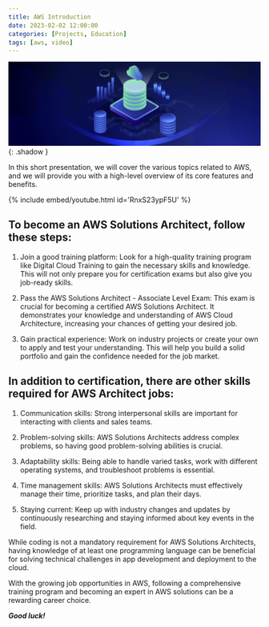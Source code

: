 ```yaml
---
title: AWS Introduction
date: 2023-02-02 12:00:00
categories: [Projects, Education]
tags: [aws, video]
---
```

<script defer data-domain="senad-d.github.io" src="https://plus.seki.ink/js/script.js"></script>
![](https://github.com/senad-d/senad-d.github.io/blob/main/_media/images/cloud-banner.png?raw=true){: .shadow }

In this short presentation, we will cover the various topics related to AWS, and we will provide you with a high-level overview of its core features and benefits.

{% include embed/youtube.html id='RnxS23ypF5U' %}

## To become an AWS Solutions Architect, follow these steps:

1. Join a good training platform: Look for a high-quality training program like Digital Cloud Training to gain the necessary skills and knowledge. This will not only prepare you for certification exams but also give you job-ready skills.

2. Pass the AWS Solutions Architect - Associate Level Exam: This exam is crucial for becoming a certified AWS Solutions Architect. It demonstrates your knowledge and understanding of AWS Cloud Architecture, increasing your chances of getting your desired job.

3. Gain practical experience: Work on industry projects or create your own to apply and test your understanding. This will help you build a solid portfolio and gain the confidence needed for the job market.

## In addition to certification, there are other skills required for AWS Architect jobs:

1. Communication skills: Strong interpersonal skills are important for interacting with clients and sales teams.

2. Problem-solving skills: AWS Solutions Architects address complex problems, so having good problem-solving abilities is crucial.

3. Adaptability skills: Being able to handle varied tasks, work with different operating systems, and troubleshoot problems is essential.

4. Time management skills: AWS Solutions Architects must effectively manage their time, prioritize tasks, and plan their days.

5. Staying current: Keep up with industry changes and updates by continuously researching and staying informed about key events in the field.

While coding is not a mandatory requirement for AWS Solutions Architects, having knowledge of at least one programming language can be beneficial for solving technical challenges in app development and deployment to the cloud.

With the growing job opportunities in AWS, following a comprehensive training program and becoming an expert in AWS solutions can be a rewarding career choice. 

***Good luck!***
